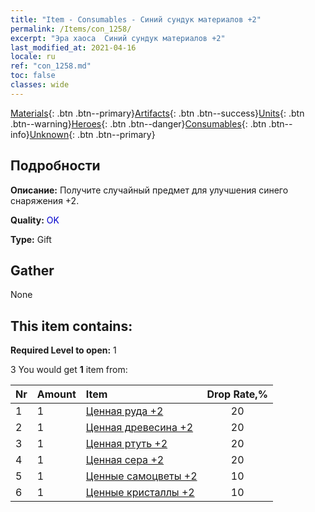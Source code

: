 ```yaml
---
title: "Item - Consumables - Синий сундук материалов +2"
permalink: /Items/con_1258/
excerpt: "Эра хаоса  Синий сундук материалов +2"
last_modified_at: 2021-04-16
locale: ru
ref: "con_1258.md"
toc: false
classes: wide
---
```

 [Materials](/ru/Items/){: .btn .btn--primary}[Artifacts](/ru/Items/Artifacts/){: .btn .btn--success}[Units](/ru/Items/Units/){: .btn .btn--warning}[Heroes](/ru/Items/Heroes/){: .btn .btn--danger}[Consumables](/ru/Items/Consumables/){: .btn .btn--info}[Unknown](/ru/Items/Unknown/){: .btn .btn--primary}

## Подробности
 **Описание:** Получите случайный предмет для улучшения синего снаряжения +2.

 **Quality:** <span style="color: #0000CD">OK</span>

 **Type:** Gift

## Gather

  None

## This item contains:

 **Required Level to open:** 1

 3 You would get **1** item  from:

  | Nr | Amount |     Item    | Drop Rate,% |
  |:---|:-------|:------------|:---------:|
  | 1 | 1 | [Ценная руда +2](/ru/Items/mat_26/) | 20 | 
  | 2 | 1 | [Ценная древесина +2](/ru/Items/mat_27/) | 20 | 
  | 3 | 1 | [Ценная ртуть +2](/ru/Items/mat_28/) | 20 | 
  | 4 | 1 | [Ценная сера +2](/ru/Items/mat_29/) | 20 | 
  | 5 | 1 | [Ценные самоцветы +2](/ru/Items/mat_30/) | 10 | 
  | 6 | 1 | [Ценные кристаллы +2](/ru/Items/mat_31/) | 10 | 
